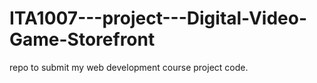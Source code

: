 # ITA1007---project---Digital-Video-Game-Storefront
repo to submit my web development course project code.
